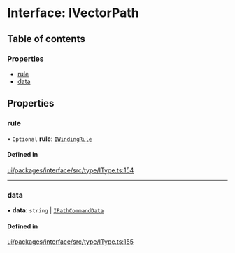 # Interface: IVectorPath

## Table of contents

### Properties

- [rule](IVectorPath.md#rule)
- [data](IVectorPath.md#data)

## Properties

### rule

• `Optional` **rule**: [`IWindingRule`](../modules.md#iwindingrule)

#### Defined in

[ui/packages/interface/src/type/IType.ts:154](https://github.com/leaferjs/leafer-ui/blob/66bfac2/packages/interface/src/type/IType.ts#L154)

___

### data

• **data**: `string` \| [`IPathCommandData`](../modules.md#ipathcommanddata)

#### Defined in

[ui/packages/interface/src/type/IType.ts:155](https://github.com/leaferjs/leafer-ui/blob/66bfac2/packages/interface/src/type/IType.ts#L155)
